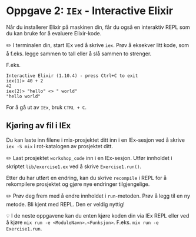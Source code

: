 # Oppgave 2: `IEx` - Interactive Elixir

Når du installerer Elixir på maskinen din, får du også en interaktiv REPL som du kan bruke for å evaluere Elixir-kode. 

:pencil2: I terminalen din, start IEx ved å skrive `iex`. Prøv å eksekver litt kode, som å f.eks. legge sammen to tall eller å slå sammen to strenger.

F.eks. 
```
Interactive Elixir (1.10.4) - press Ctrl+C to exit
iex(1)> 40 + 2
42
iex(2)> "hello" <> " world"
"hello world"
```

For å gå ut av `IEx`, bruk `CTRL + C`.

## Kjøring av fil i IEx
Du kan laste inn filene i mix-prosjektet ditt inn i en IEx-sesjon ved å skrive `iex -S mix` i rot-katalogen av prosjektet ditt. 

:pencil2: Last prosjektet `workshop_code` inn i en IEx-sesjon. Utfør innholdet i skriptet `lib/exercise1.ex` ved å skrive `Exercise1.run()`.

Etter du har utført en endring, kan du skrive `recompile` i REPL for å rekompilere prosjektet og gjøre nye endringer tilgjengelige. 

:pencil2: Prøv deg frem med å endre innholdet i `run`-metoden. Prøv å legg til en ny metode. Bli kjent med REPL. Den er veldig nyttig! 

:bulb: I de neste oppgavene kan du enten kjøre koden din via IEx REPL eller ved å kjøre `mix run -e <ModuleNavn>.<Funksjon>`. F.eks. `mix run -e Exercise1.run`. 